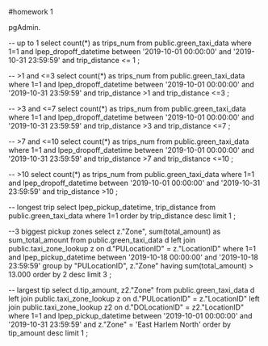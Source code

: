 #homework 1

pgAdmin. 

-- up to 1
select count(*) as trips_num
from public.green_taxi_data 
where 1=1
and lpep_dropoff_datetime between '2019-10-01 00:00:00' and '2019-10-31 23:59:59'
and trip_distance <= 1
;

-- >1 and <=3
select count(*) as trips_num
from public.green_taxi_data 
where 1=1
and lpep_dropoff_datetime between '2019-10-01 00:00:00' and '2019-10-31 23:59:59'
and trip_distance >1 and trip_distance <=3
;

-- >3 and <=7
select count(*) as trips_num
from public.green_taxi_data 
where 1=1
and lpep_dropoff_datetime between '2019-10-01 00:00:00' and '2019-10-31 23:59:59'
and trip_distance >3 and trip_distance <=7
;


-- >7 and <=10
select count(*) as trips_num
from public.green_taxi_data 
where 1=1
and lpep_dropoff_datetime between '2019-10-01 00:00:00' and '2019-10-31 23:59:59'
and trip_distance >7 and trip_distance <=10
;

-- >10
select count(*) as trips_num
from public.green_taxi_data 
where 1=1
and lpep_dropoff_datetime between '2019-10-01 00:00:00' and '2019-10-31 23:59:59'
and trip_distance >10
;

-- longest trip
select  lpep_pickup_datetime, trip_distance
from public.green_taxi_data
where 1=1
order by trip_distance desc
limit 1
;

--3 biggest pickup zones
select z."Zone", sum(total_amount) as sum_total_amount
from public.green_taxi_data d
left join public.taxi_zone_lookup z
	on d."PULocationID" = z."LocationID"
where 1=1
and lpep_pickup_datetime between '2019-10-18 00:00:00' and '2019-10-18 23:59:59'
group by "PULocationID", z."Zone"
having sum(total_amount) > 13.000
order by 2 desc
limit 3
;

-- largest tip 
select d.tip_amount, z2."Zone"
from public.green_taxi_data d
left join public.taxi_zone_lookup z
	on d."PULocationID" = z."LocationID"
left join public.taxi_zone_lookup z2
	on d."DOLocationID" = z2."LocationID"
where 1=1
and lpep_pickup_datetime between '2019-10-01 00:00:00' and '2019-10-31 23:59:59'
and z."Zone" = 'East Harlem North'
order by tip_amount desc
limit 1
;



